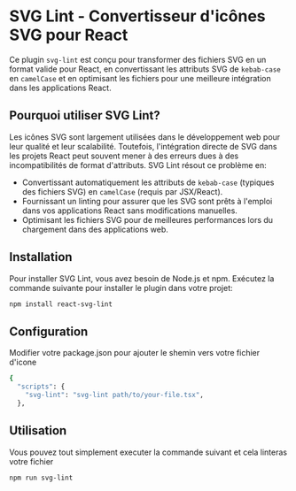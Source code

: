 # SVG Lint - Convertisseur d'icônes SVG pour React

Ce plugin `svg-lint` est conçu pour transformer des fichiers SVG en un format valide pour React, en convertissant les attributs SVG de `kebab-case` en `camelCase` et en optimisant les fichiers pour une meilleure intégration dans les applications React.

## Pourquoi utiliser SVG Lint?

Les icônes SVG sont largement utilisées dans le développement web pour leur qualité et leur scalabilité. Toutefois, l'intégration directe de SVG dans les projets React peut souvent mener à des erreurs dues à des incompatibilités de format d'attributs. SVG Lint résout ce problème en:

- Convertissant automatiquement les attributs de `kebab-case` (typiques des fichiers SVG) en `camelCase` (requis par JSX/React).
- Fournissant un linting pour assurer que les SVG sont prêts à l'emploi dans vos applications React sans modifications manuelles.
- Optimisant les fichiers SVG pour de meilleures performances lors du chargement dans des applications web.

## Installation

Pour installer SVG Lint, vous avez besoin de Node.js et npm. Exécutez la commande suivante pour installer le plugin dans votre projet:

```bash
npm install react-svg-lint
```


## Configuration

Modifier votre package.json pour ajouter le shemin vers votre fichier d'icone
```bash
{
  "scripts": {
    "svg-lint": "svg-lint path/to/your-file.tsx",
  },
```

## Utilisation
Vous pouvez tout simplement executer la commande suivant et cela linteras votre fichier

```bash
npm run svg-lint
```
